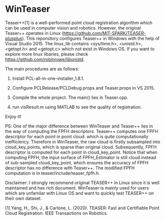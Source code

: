 # WinTeaser
Teaser++[1] is a well-performed point cloud registration algorithm which can be used in computer vision and robotics. However, the original Teaser++ operates in Linux (https://github.com/MIT-SPARK/TEASER-plusplus). This reporsitory configures Teaser++ in Windows with the help of Visual Studio 2015. The linux_lib contains <sys/time.h>, <unistd.h>, <getopt.h> and <getopt.c> which not exist in Windows OS. If you want to explore more linux libaries, please check https://github.com/robinrowe/libunistd. 

The main procedures are as follows:

1. Install PCL-all-in-one-installer_1.8.1. 

2. Configure PCLRelease/PCLDebug.props and Teaser.props in VS 2015. 

3. Compile the whole project. The main() lies in Teaser.cpp. 

4. run visResult.m using MATLAB to see the quality of registration. 

Enjoy it! 

PS: One of the major difference between WinTeaser and Teaser++ lies in the way of computing the FPFH descriptors. Teaser++ computes one FPFH descriptor for each point in point cloud. which is quite computationally inefficiency. Therefore in WinTeaser, the raw cloud is firstly subsampled into cloud_key_points, which is sparse than original cloud. Subsequently, FPFH descriptor is computed for each point in cloud_key_point. Notice that when computing FPFH, the input surface of FPFH_Estimator is still cloud instead of sub-sampled cloud_key_point, which ensures the accuracy of FPFH descriptor has no difference with Teaser++. The modified FPFH computation is in teaser/include/teaser_fpfh.h. 

Disclaimer: I strongly recommend original TEASER++ in Linux since it is well maintained and has rich document. WinTeaser is mainly used for users which are unfamilar with Linux OS and want to quickly test TEASER++ on their own dataset. 

[1] Yang, H., Shi, J., & Carlone, L. (2020). TEASER: Fast and Certifiable Point Cloud Registration. IEEE Transactions on Robotics.

